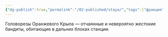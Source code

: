 ```yaml
---
{"dg-publish":true,"permalink":"/02-published/staya/","tags":["фракция"]}
---
```


Головорезы Оранжевого Крыла — отчаянные и невероятно жестокие бандиты, обитающие в дальних блоках станции.